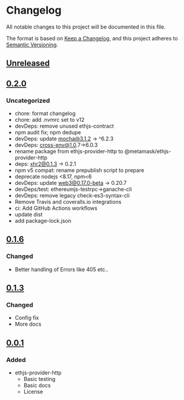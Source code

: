 # Changelog
All notable changes to this project will be documented in this file.

The format is based on [Keep a Changelog](https://keepachangelog.com/en/1.0.0/),
and this project adheres to [Semantic Versioning](https://semver.org/spec/v2.0.0.html).

## [Unreleased]

## [0.2.0]
### Uncategorized
- chore: format changelog
- chore: add .nvmrc set to v12
- devDeps: remove unused ethjs-contract
- npm audit fix; npm dedupe
- devDeps: update mocha@3.1.2 -> ^6.2.3
- devDeps: cross-env@1.0.7->6.0.3
- rename package from ethjs-provider-http to @metamask/ethjs-provider-http
- deps: xhr2@0.1.3 -> 0.2.1
- npm v5 compat: rename prepublish script to prepare
- deprecate nodejs <8.17, npm<6
- devDeps: update web3@0.17.0-beta -> 0.20.7
- devDeps/test: ethereumjs-testrpc->ganache-cli
- devDeps: remove legacy check-es3-syntax-cli
- Remove Travis and coveralls.io integrations
- ci: Add GitHub Actions workflows
- update dist
- add package-lock.json

## [0.1.6]
### Changed
- Better handling of Errors like 405 etc..

## [0.1.3]
### Changed
- Config fix
- More docs

## [0.0.1]
### Added
- ethjs-provider-http
  - Basic testing
  - Basic docs
  - License

[Unreleased]: https://github.com/MetaMask/ethjs-provider-http/compare/v0.2.0...HEAD
[0.2.0]: https://github.com/MetaMask/ethjs-provider-http/compare/v0.1.6...v0.2.0
[0.1.6]: https://github.com/MetaMask/ethjs-provider-http/compare/v0.1.3...v0.1.6
[0.1.3]: https://github.com/MetaMask/ethjs-provider-http/compare/v0.0.1...v0.1.3
[0.0.1]: https://github.com/MetaMask/ethjs-provider-http/releases/tag/v0.0.1
